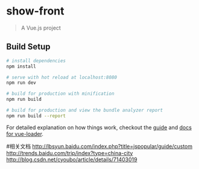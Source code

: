 # show-front

> A Vue.js project

## Build Setup

``` bash
# install dependencies
npm install

# serve with hot reload at localhost:8080
npm run dev

# build for production with minification
npm run build

# build for production and view the bundle analyzer report
npm run build --report
```

For detailed explanation on how things work, checkout the [guide](http://vuejs-templates.github.io/webpack/) and [docs for vue-loader](http://vuejs.github.io/vue-loader).

#相关文档
http://lbsyun.baidu.com/index.php?title=jspopular/guide/custom
http://trends.baidu.com/trip/index?type=china-city
http://blog.csdn.net/cyoubo/article/details/71403019